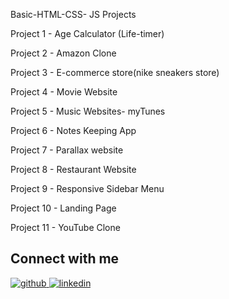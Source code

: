 Basic-HTML-CSS- JS Projects 

Project 1 - Age Calculator (Life-timer)

Project 2 - Amazon Clone

Project 3 - E-commerce store(nike sneakers store)

Project 4 - Movie Website 

Project 5 - Music Websites- myTunes

Project 6 - Notes Keeping App   

Project 7 - Parallax website

Project 8 - Restaurant Website

Project 9 - Responsive Sidebar Menu

Project 10 - Landing Page

Project 11 - YouTube Clone



## Connect with me

<a href="https://github.com/meghachhapre" target="_blank">
<img src=https://img.shields.io/badge/github-%2324292e.svg?&style=for-the-badge&logo=github&logoColor=white alt=github style="margin-bottom: 5px;" />
</a>
<a href="https://linkedin.com/in/meghachhapre" target="_blank">
<img src=https://img.shields.io/badge/linkedin-%231E77B5.svg?&style=for-the-badge&logo=linkedin&logoColor=white alt=linkedin style="margin-bottom: 5px;" />
</a>  



